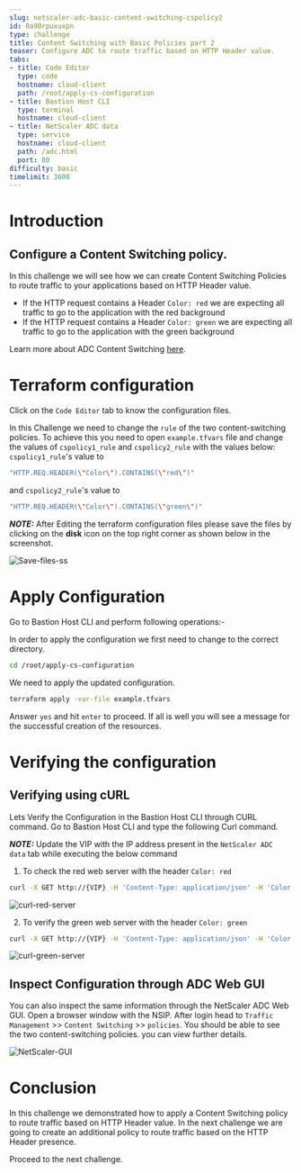 ```yaml
---
slug: netscaler-adc-basic-content-switching-cspolicy2
id: 0a90rpuxuxpn
type: challenge
title: Content Switching with Basic Policies part 2
teaser: Configure ADC to route traffic based on HTTP Header value.
tabs:
- title: Code Editor
  type: code
  hostname: cloud-client
  path: /root/apply-cs-configuration
- title: Bastion Host CLI
  type: terminal
  hostname: cloud-client
- title: NetScaler ADC data
  type: service
  hostname: cloud-client
  path: /adc.html
  port: 80
difficulty: basic
timelimit: 3600
---
```

Introduction
============

## Configure a Content Switching policy.

In this challenge we will see how we can create Content Switching Policies to route traffic to your applications based on HTTP Header value.

- If the HTTP request contains a Header `Color: red` we are expecting all traffic to go to the application with the red background
- If the HTTP request contains a Header `Color: green` we are expecting all traffic to go to the application with the green background

Learn more about ADC Content Switching [here](https://docs.netscaler.com/en-us/citrix-adc/current-release/content-switching.html).


Terraform configuration
=======================

Click on the `Code Editor` tab to know the configuration files.

In this Challenge we need to change the `rule` of the two content-switching policies.
To achieve this you need to open `example.tfvars` file and change the values of `cspolicy1_rule`  and `cspolicy2_rule` with the values below:
`cspolicy1_rule`'s value to
```bash
"HTTP.REQ.HEADER(\"Color\").CONTAINS(\"red\")"
```
and `cspolicy2_rule`'s value to
```bash
"HTTP.REQ.HEADER(\"Color\").CONTAINS(\"green\")"
```

 **_NOTE:_** After Editing the terraform configuration files please save the files by clicking on the **disk** icon on the top right corner as shown below in the screenshot.


 ![Save-files-ss](https://github.com/citrix/terraform-cloud-scripts/blob/master/assets/instruqt_lab/netscaler-adc-basic-content-switching-using-terraform/Part-2-Save.png?raw=true)


Apply Configuration
===================

Go to Bastion Host CLI and perform following operations:-

In order to apply the configuration we first need to change to
the correct directory.
```bash
cd /root/apply-cs-configuration
```

We need to apply the updated configuration.
```bash
terraform apply -var-file example.tfvars
```
Answer `yes` and hit `enter` to proceed. If all is well you will see a message for the successful
creation of the resources.

Verifying the configuration
===========================

## Verifying using cURL

Lets Verify the Configuration in the  Bastion Host CLI  through CURL command.
Go to Bastion Host CLI  and type the following Curl command.

**_NOTE:_** Update the VIP with the IP address present in the `NetScaler ADC data` tab while executing the below command

1. To check the red web server with the header `Color: red`

```bash
curl -X GET http://{VIP} -H 'Content-Type: application/json' -H 'Color: red'
```
![curl-red-server](https://github.com/citrix/terraform-cloud-scripts/blob/master/assets/instruqt_lab/netscaler-adc-basic-content-switching-using-terraform/curl-red-server.png?raw=true)

2. To verify the green web server with the header `Color: green`

```bash
curl -X GET http://{VIP} -H 'Content-Type: application/json' -H 'Color: green'
```
![curl-green-server](https://github.com/citrix/terraform-cloud-scripts/blob/master/assets/instruqt_lab/netscaler-adc-basic-content-switching-using-terraform/curl-green-server.png?raw=true)


## Inspect Configuration through ADC Web GUI
You can also inspect the same information through the
NetScaler ADC Web GUI.
Open a browser window with the NSIP. After login head to `Traffic Management` >> `Content Switching` >> `policies`.
You should be able to see the two content-switching policies.
you can view further details.

![NetScaler-GUI](https://github.com/citrix/terraform-cloud-scripts/blob/master/assets/instruqt_lab/netscaler-adc-basic-content-switching-using-terraform/adc-gui-red-green-policy.png?raw=true)

Conclusion
==========

In this challenge we demonstrated how to apply a Content Switching policy to route traffic based on HTTP Header value. In the next challenge we are going to create an additional policy to route traffic based on the HTTP Header presence.

Proceed to the next challenge.